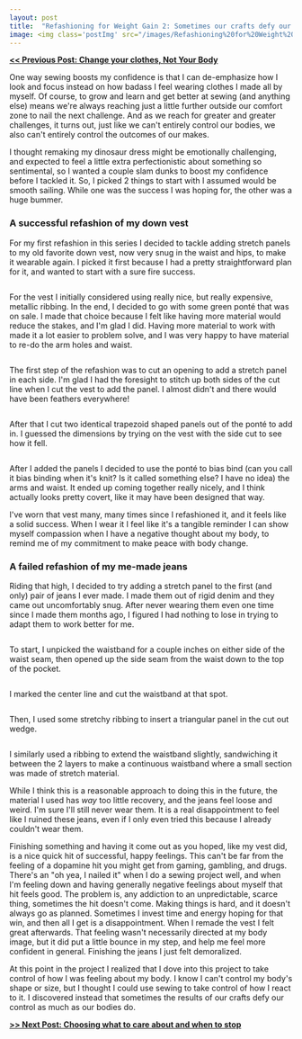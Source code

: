 ```yaml
---
layout: post
title:  "Refashioning for Weight Gain 2: Sometimes our crafts defy our control as much as our bodies do"
image: <img class='postImg' src="/images/Refashioning%20for%20Weight%20Gain%202%20Sometimes%20our%20craft/IMG_1825.jpg" alt="I'm comic sans, asshole"/>
---
```



[**<< Previous Post: Change your clothes, Not Your Body**](https://www.notion.so/powderhouse/Refashioning-for-Weight-Gain-1-Change-the-clothes-not-your-body-ea299554686846c9979e69e23e70e524)

One way sewing boosts my confidence is that I can de-emphasize how I look and focus instead on how badass I feel wearing clothes I made all by myself. Of course, to grow and learn and get better at sewing (and anything else) means we're always reaching just a little further outside our comfort zone to nail the next challenge. And as we reach for greater and greater challenges, it turns out, just like we can't entirely control our bodies, we also can't entirely control the outcomes of our makes. 

I thought remaking my dinosaur dress might be emotionally challenging, and expected to feel a little extra perfectionistic about something so sentimental, so I wanted a couple slam dunks to boost my confidence before I tackled it. So, I picked 2 things to start with I assumed would be smooth sailing. While one was the success  I was hoping for, the other was a huge bummer. 

### A successful refashion of my down vest

For my first refashion in this series I decided to tackle adding stretch panels to my old favorite down vest, now very snug in the waist and hips, to make it wearable again. I picked it first because I had a pretty straightforward plan for it, and wanted to start with a sure fire success. 

<img class='internalPostImg' src="/images/Refashioning%20for%20Weight%20Gain%202%20Sometimes%20our%20craft/IMG_1825.jpg" alt=""/>

For the vest I initially considered using really nice, but really expensive, metallic ribbing. In the end, I decided to go with some green ponté that was on sale. I made that choice because I felt like having more material would reduce the stakes, and I'm glad I did. Having more material to work with made it a lot easier to problem solve, and I was very happy to have material to re-do the arm holes and waist.

<img class='internalPostImg' src="/images/Refashioning%20for%20Weight%20Gain%202%20Sometimes%20our%20craft/IMG_1832.jpg" alt=""/>

The first step of the refashion was to cut an opening to add a stretch panel in each side. I'm glad I had the foresight to stitch up both sides of the cut line when I cut the vest to add the panel. I almost didn't and there would have been feathers everywhere!

<img class='internalPostImg' src="/images/Refashioning%20for%20Weight%20Gain%202%20Sometimes%20our%20craft/IMG_1833.jpg" alt=""/>

After that I cut two identical trapezoid shaped panels out of the ponté to add in. I guessed the dimensions by trying on the vest with the side cut to see how it fell. 

<img class='internalPostImg' src="/images/Refashioning%20for%20Weight%20Gain%202%20Sometimes%20our%20craft/IMG_1838.jpg" alt=""/>

After I added the panels I decided to use the ponté to bias bind (can you call it bias binding when it's knit? Is it called something else? I have no idea) the arms and waist. It ended up coming together really nicely, and I think actually looks pretty covert, like it may have been designed that way. 

I've worn that vest many, many times since I refashioned it, and it feels like a solid success. When I wear it I feel like it's a tangible reminder I can show myself compassion when I have a negative thought about my body, to remind me of my commitment to make peace with body change. 

### A failed refashion of my me-made jeans

Riding that high, I decided to try adding a stretch panel to the first (and only) pair of jeans I ever made. I made them out of rigid denim and they came out uncomfortably snug. After never wearing them even one time since I made them months ago, I figured I had nothing to lose in trying to adapt them to work better for me.   

<img class='internalPostImg' src="/images/Refashioning%20for%20Weight%20Gain%202%20Sometimes%20our%20craft/IMG_1844.jpg" alt=""/>

To start, I unpicked the waistband for a couple inches on either side of the waist seam, then opened up the side seam from the waist down to the top of the pocket. 

<img class='internalPostImg' src="/images/Refashioning%20for%20Weight%20Gain%202%20Sometimes%20our%20craft/IMG_1847.jpg" alt=""/>

I marked the center line and cut the waistband at that spot. 

<img class='internalPostImg' src="/images/Refashioning%20for%20Weight%20Gain%202%20Sometimes%20our%20craft/IMG_1848_2.jpg" alt=""/>

Then, I used some stretchy ribbing to insert a triangular panel in the cut out wedge. 

<img class='internalPostImg' src="/images/Refashioning%20for%20Weight%20Gain%202%20Sometimes%20our%20craft/IMG_1850.jpg" alt=""/>

I similarly used a ribbing to extend the waistband slightly, sandwiching it between the 2 layers to make a continuous waistband where a small section was made of stretch material. 

While I think this is a reasonable approach to doing this in the future, the material I used has *way* too little recovery, and the jeans feel loose and weird. I'm sure I'll still never wear them. It is a real disappointment to feel like I ruined these jeans, even if I only even tried this because I already couldn't wear them. 

Finishing something and having it come out as you hoped, like my vest did, is a nice quick hit of successful, happy feelings. This can't be far from the feeling of a dopamine hit you might get from gaming, gambling, and drugs. There's an "oh yea, I nailed it" when I do a sewing project well, and when I'm feeling down and having generally negative feelings about myself that hit feels good. The problem is, any addiction to an unpredictable, scarce thing, sometimes the hit doesn't come. Making things is hard, and it doesn't always go as planned. Sometimes I invest time and energy hoping for that win, and then all I get is a disappointment. When I remade the vest I felt great afterwards. That feeling wasn't necessarily directed at my body image, but it did put a little bounce in my step, and help me feel more confident in general. Finishing the jeans I just felt demoralized. 

At this point in the project I realized that I dove into this project to take control of how I was feeling about my body. I know I can't control my body's shape or size, but I thought I could use sewing to take control of how I react to it. I discovered instead that sometimes the results of our crafts defy our control as much as our bodies do. 

[**>> Next Post: Choosing what to care about and when to stop**](https://www.notion.so/powderhouse/Refashioning-for-Weight-Gain-4-Letting-Go-of-Control-c6b12880c8d141b98c5a8500d9c37510) 